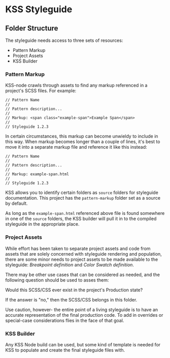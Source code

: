 # KSS Styleguide

## Folder Structure

The styleguide needs access to three sets of resources:

* Pattern Markup
* Project Assets
* KSS Builder

### Pattern Markup

KSS-node crawls through assets to find any markup referenced in a 
project's SCSS files. For example:

~~~~
// Pattern Name
//
// Pattern description...
//
// Markup: <span class="example-span">Example Span</span>
//
// Styleguide 1.2.3
~~~~

In certain circumstances, this markup can become unwieldy to include in
this way. When markup becomes longer than a couple of lines, it's best 
to move it into a separate markup file and reference it like this
instead:

~~~~
// Pattern Name
//
// Pattern description...
//
// Markup: example-span.html
//
// Styleguide 1.2.3
~~~~

KSS allows you to identify certain folders as `source` folders for 
styleguide documentation. This project has the `pattern-markup` folder
set as a source by default.

As long as the `example-span.html` referenced above file is found 
somewhere in one of the `source` folders, the KSS builder will pull it
in to the compiled styleguide in the appropriate place.


### Project Assets

While effort has been taken to separate project assets and code from 
assets that are solely concerned with styleguide rendering and population,
there are some minor needs to project assets to be made available to the
styleguide: *Breakpoint definition* and *Color Swatch definition*. 

There may be other use cases that can be considered as needed, and the
following question should be used to asses them:

Would this SCSS/CSS ever exist in the project's Production state?

If the answer is "no," then the SCSS/CSS belongs in this folder.

Use caution, however- the entire point of a living styleguide is to have
an accurate representation of the final production code. To add in
overrides or special-case considerations flies in the face of that goal.


### KSS Builder

Any KSS Node build can be used, but some kind of template is needed for
KSS to populate and create the final styleguide files with.
